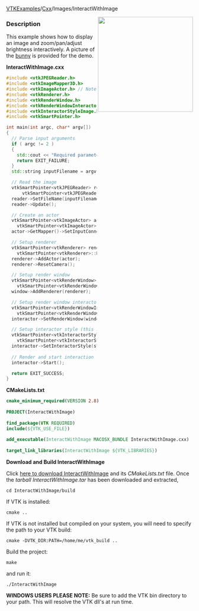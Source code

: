 [VTKExamples](/index/)/[Cxx](/Cxx)/Images/InteractWithImage

<img align="right" src="https://github.com/lorensen/VTKExamples/blob/gh-pages/Testing/Baseline/Images/TestInteractWithImage.png?raw=true" width="256" />

### Description
This example shows how to display an image and zoom/pan/adjust brightness interactively. A picture of the [bunny](http://www.vtk.org/Wiki/Image:Bunny.jpg) is provided for the demo.

**InteractWithImage.cxx**
```c++
#include <vtkJPEGReader.h>
#include <vtkImageMapper3D.h>
#include <vtkImageActor.h> // Note: this is a 3D actor (c.f. vtkImageMapper which is 2D)
#include <vtkRenderer.h>
#include <vtkRenderWindow.h>
#include <vtkRenderWindowInteractor.h>
#include <vtkInteractorStyleImage.h>
#include <vtkSmartPointer.h>

int main(int argc, char* argv[])
{
  // Parse input arguments
  if ( argc != 2 )
  {
    std::cout << "Required parameters: Filename" << std::endl;
    return EXIT_FAILURE;
  }
  std::string inputFilename = argv[1];

  // Read the image
  vtkSmartPointer<vtkJPEGReader> reader = 
      vtkSmartPointer<vtkJPEGReader>::New();
  reader->SetFileName(inputFilename.c_str());
  reader->Update();

  // Create an actor
  vtkSmartPointer<vtkImageActor> actor = 
    vtkSmartPointer<vtkImageActor>::New();
  actor->GetMapper()->SetInputConnection(reader->GetOutputPort());

  // Setup renderer
  vtkSmartPointer<vtkRenderer> renderer = 
    vtkSmartPointer<vtkRenderer>::New();
  renderer->AddActor(actor);
  renderer->ResetCamera();

  // Setup render window
  vtkSmartPointer<vtkRenderWindow> window = 
    vtkSmartPointer<vtkRenderWindow>::New();
  window->AddRenderer(renderer);

  // Setup render window interactor
  vtkSmartPointer<vtkRenderWindowInteractor> interactor = 
    vtkSmartPointer<vtkRenderWindowInteractor>::New();
  interactor->SetRenderWindow(window);

  // Setup interactor style (this is what implements the zooming, panning and brightness adjustment functionality)
  vtkSmartPointer<vtkInteractorStyleImage> style = 
    vtkSmartPointer<vtkInteractorStyleImage>::New();
  interactor->SetInteractorStyle(style);
  
  // Render and start interaction
  interactor->Start();

  return EXIT_SUCCESS;
}
```
**CMakeLists.txt**
```cmake
cmake_minimum_required(VERSION 2.8)
 
PROJECT(InteractWithImage)
 
find_package(VTK REQUIRED)
include(${VTK_USE_FILE})
 
add_executable(InteractWithImage MACOSX_BUNDLE InteractWithImage.cxx)
 
target_link_libraries(InteractWithImage ${VTK_LIBRARIES})
```

**Download and Build InteractWithImage**

Click [here to download InteractWithImage](https://github.com/lorensen/VTKWikiExamplesTarballs/raw/master/InteractWithImage.tar) and its *CMakeLists.txt* file.
Once the *tarball InteractWithImage.tar* has been downloaded and extracted,
```
cd InteractWithImage/build 
```
If VTK is installed:
```
cmake ..
```
If VTK is not installed but compiled on your system, you will need to specify the path to your VTK build:
```
cmake -DVTK_DIR:PATH=/home/me/vtk_build ..
```
Build the project:
```
make
```
and run it:
```
./InteractWithImage
```
**WINDOWS USERS PLEASE NOTE:** Be sure to add the VTK bin directory to your path. This will resolve the VTK dll's at run time.

